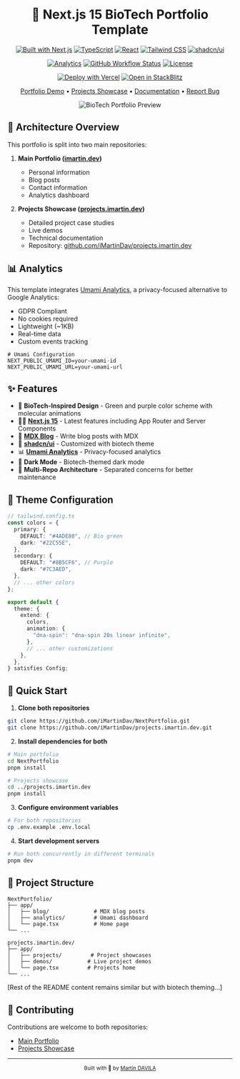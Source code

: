 <div align="center">

# 🧬 Next.js 15 BioTech Portfolio Template

[![Built with Next.js](https://img.shields.io/badge/Built%20with-Next.js%2015-8B5CF6?style=for-the-badge&logo=next.js)](https://nextjs.org)
[![TypeScript](https://img.shields.io/badge/TypeScript-5.6.3-4ADE80?style=for-the-badge&logo=typescript)](https://www.typescriptlang.org/)
[![React](https://img.shields.io/badge/React-19.0.0_RC-4ADE80?style=for-the-badge&logo=react)](https://react.dev/)
[![Tailwind CSS](https://img.shields.io/badge/Tailwind%20CSS-3.4.14-8B5CF6?style=for-the-badge&logo=tailwind-css)](https://tailwindcss.com)
[![shadcn/ui](https://img.shields.io/badge/UI-shadcn%2Fui-4ADE80?style=for-the-badge)](https://ui.shadcn.com)

[![Analytics](https://img.shields.io/badge/Analytics-Umami-8B5CF6?style=for-the-badge)](https://umami.is)
[![GitHub Workflow Status](https://img.shields.io/github/actions/workflow/status/iMartinDav/NextPortfolio/ci.yml?branch=main&style=for-the-badge&logo=github-actions)](https://github.com/iMartinDav/NextPortfolio/actions)
[![License](https://img.shields.io/github/license/iMartinDav/NextPortfolio?style=for-the-badge)](LICENSE)

[![Deploy with Vercel](https://img.shields.io/badge/Deploy%20with-Vercel-4ADE80?style=for-the-badge&logo=vercel)](https://vercel.com/new/clone?repository-url=https%3A%2F%2Fgithub.com%2FiMartinDav%2FNextPortfolio)
[![Open in StackBlitz](https://img.shields.io/badge/Open%20in-StackBlitz-8B5CF6?style=for-the-badge&logo=stackblitz)](https://stackblitz.com/github/iMartinDav/NextPortfolio)

[Portfolio Demo](https://imartindev.me) • [Projects Showcase](https://projects.imartin.dev) • [Documentation](https://github.com/iMartinDav/NextPortfolio/wiki) • [Report Bug](https://github.com/iMartinDav/NextPortfolio/issues)

![BioTech Portfolio Preview](./Images/readme-img1.png)

</div>

## 🧬 Architecture Overview

This portfolio is split into two main repositories:

1. **Main Portfolio ([imartin.dev](https://www.imartin.dev))**
   - Personal information
   - Blog posts
   - Contact information
   - Analytics dashboard

2. **Projects Showcase ([projects.imartin.dev](https://projects.imartin.dev))**
   - Detailed project case studies
   - Live demos
   - Technical documentation
   - Repository: [github.com/iMartinDav/projects.imartin.dev](https://github.com/iMartinDav/projects.imartin.dev)

## 📊 Analytics

This template integrates [Umami Analytics](https://umami.is/), a privacy-focused alternative to Google Analytics:

- GDPR Compliant
- No cookies required
- Lightweight (~1KB)
- Real-time data
- Custom events tracking

```env
# Umami Configuration
NEXT_PUBLIC_UMAMI_ID=your-umami-id
NEXT_PUBLIC_UMAMI_URL=your-umami-url
```

## ✨ Features

- 🧬 **BioTech-Inspired Design** - Green and purple color scheme with molecular animations
- 🏃‍♂️ **[Next.js 15](https://nextjs.org/)** - Latest features including App Router and Server Components
- 📝 **[MDX Blog](https://mdxjs.com/)** - Write blog posts with MDX
- 🎨 **[shadcn/ui](https://ui.shadcn.com/)** - Customized with biotech theme
- 📊 **[Umami Analytics](https://umami.is/)** - Privacy-focused analytics
- 🌙 **Dark Mode** - Biotech-themed dark mode
- 🚀 **Multi-Repo Architecture** - Separated concerns for better maintenance

## 🎨 Theme Configuration

```typescript
// tailwind.config.ts
const colors = {
  primary: {
    DEFAULT: "#4ADE80", // Bio green
    dark: "#22C55E",
  },
  secondary: {
    DEFAULT: "#8B5CF6", // Purple
    dark: "#7C3AED",
  },
  // ... other colors
};

export default {
  theme: {
    extend: {
      colors,
      animation: {
        "dna-spin": "dna-spin 20s linear infinite",
      },
      // ... other customizations
    },
  },
} satisfies Config;
```

## 🚀 Quick Start

1. **Clone both repositories**
```bash
git clone https://github.com/iMartinDav/NextPortfolio.git
git clone https://github.com/iMartinDav/projects.imartin.dev.git
```

2. **Install dependencies for both**
```bash
# Main portfolio
cd NextPortfolio
pnpm install

# Projects showcase
cd ../projects.imartin.dev
pnpm install
```

3. **Configure environment variables**
```bash
# For both repositories
cp .env.example .env.local
```

4. **Start development servers**
```bash
# Run both concurrently in different terminals
pnpm dev
```

## 📁 Project Structure

```
NextPortfolio/
├── app/
│   ├── blog/              # MDX blog posts
│   ├── analytics/         # Umami dashboard
│   └── page.tsx           # Home page
└── ...

projects.imartin.dev/
├── app/
│   ├── projects/         # Project showcases
│   ├── demos/           # Live project demos
│   └── page.tsx         # Projects home
└── ...
```

[Rest of the README content remains similar but with biotech theming...]

## 🤝 Contributing

Contributions are welcome to both repositories:
- [Main Portfolio](https://github.com/iMartinDav/NextPortfolio)
- [Projects Showcase](https://github.com/iMartinDav/projects.imartin.dev)

---

<div align="center">
  <sub>Built with 🧬 by <a href="https://github.com/iMartinDav">Martin DAVILA</a></sub>
</div>
